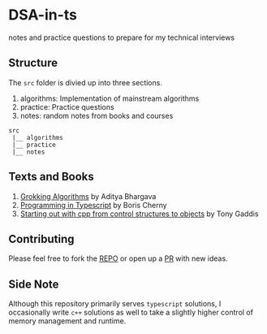 # DSA-in-ts

notes and practice questions to prepare for my technical interviews

## Structure

The `src` folder is divied up into three sections.

1. algorithms: Implementation of mainstream algorithms
3. practice: Practice questions
4. notes: random notes from books and courses 

```
src
 |__ algorithms
 |__ practice
 |__ notes
```

## Texts and Books

1. [Grokking Algorithms](https://www.amazon.com/Grokking-Algorithms-illustrated-programmers-curious/dp/1617292230) by Aditya Bhargava
2. [Programming in Typescript](https://www.oreilly.com/library/view/programming-typescript/9781492037644/) by Boris Cherny
3. [Starting out with cpp from control structures to objects](https://www.amazon.com/Starting-Out-Control-Structures-Objects/dp/0134498372) by Tony Gaddis 

## Contributing

Please feel free to fork the [REPO](https://github.com/arinze19/DSA-in-ts.git) or open up a [PR](https://github.com/arinze19/DSA-in-ts/pulls) with new ideas.

## Side Note

Although this repository primarily serves `typescript` solutions, I occasionally write `c++` solutions as well to take a slightly higher control of memory management and runtime.
